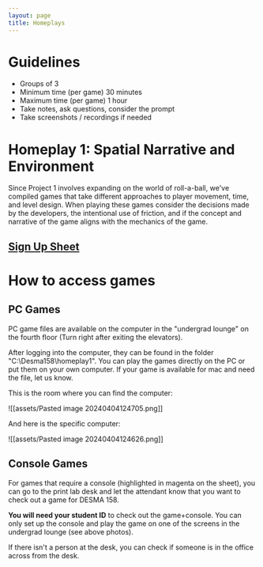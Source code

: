 ```yaml
---
layout: page
title: Homeplays
---
```

# Guidelines
- Groups of 3
- Minimum time (per game) 30 minutes
- Maximum time (per game) 1 hour
- Take notes, ask questions, consider the prompt
- Take screenshots / recordings if needed

# Homeplay 1: Spatial Narrative and Environment

Since Project 1 involves expanding on the world of roll-a-ball, we've compiled games that take different approaches to player movement, time, and level design. When playing these games consider the decisions made by the developers, the intentional use of friction, and if the concept and narrative of the game aligns with the mechanics of the game.
## [Sign Up Sheet](https://docs.google.com/spreadsheets/d/1e2qF0M1XdieTpN7LVPfbTePcivtsTklvOts_C5FfSLU/edit?usp=sharing)

# How to access games

## PC Games

PC game files are available on the computer in the "undergrad lounge" on the fourth floor (Turn right after exiting the elevators). 

After logging into the computer, they can be found in the folder "C:\\Desma158\\homeplay1". You can play the games directly on the PC or put them on your own computer. If your game is available for mac and need the file, let us know.

This is the room where you can find the computer:

![[assets/Pasted image 20240404124705.png]]

And here is the specific computer:

![[assets/Pasted image 20240404124626.png]]

## Console Games

For games that require a console (highlighted in magenta on the sheet), you can go to the print lab desk and let the attendant know that you want to check out a game for DESMA 158. 

**You will need your student ID** to check out the game+console. You can only set up the console and play the game on one of the screens in the undergrad lounge (see above photos). 

If there isn't a person at the desk, you can check if someone is in the office across from the desk.

